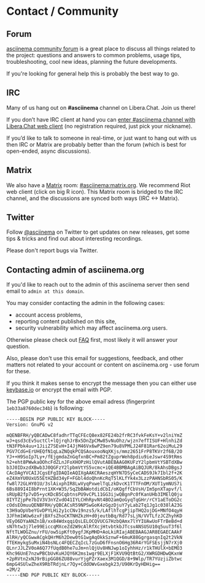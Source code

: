 # Contact / Community

## Forum

[asciinema community forum](https://discourse.asciinema.org/) is a great place
to discuss all things related to the project: questions and answers to common
problems, usage tips, troubleshooting, cool new ideas, planning the future
developments.

If you're looking for general help this is probably the best way to go.

## IRC

Many of us hang out on __#asciinema__ channel on Libera.Chat. Join us there!

If you don’t have IRC client at hand you can [enter #asciinema channel with
Libera.Chat web client](https://web.libera.chat/gamja/#asciinema)
(no registration required, just pick your nickname).

If you’d like to talk to someone in real-time, or just want to hang out with us
then IRC or Matrix are probably better than the forum (which is best for
open-ended, async discussions).

## Matrix

We also have a [Matrix](https://matrix.org/) room:
[#asciinema:matrix.org](https://matrix.to/#/#asciinema:matrix.org). We recommend
Riot web client (click on big R icon). This Matrix room is bridged to the IRC
channel, and the discussions are synced both ways (IRC <-> Matrix).

## Twitter

Follow [@asciinema](https://twitter.com/asciinema) on Twitter to get updates on
new releases, get some tips & tricks and find out about interesting recordings.

Please don't report bugs via Twitter.

## Contacting admin of asciinema.org

If you'd like to reach out to the admin of this asciinema server then send email
to `admin at this domain`.

You may consider contacting the admin in the following cases:

  * account access problems,
  * reporting content published on this site,
  * security vulnerability which may affect asciinema.org users.

Otherwise please check out [FAQ](https://discourse.asciinema.org/c/faq) first,
most likely it will answer your question.

Also, please don't use this email for suggestions, feedback, and other matters
not related to your account or content on asciinema.org - use forum for these.

If you think it makes sense to encrypt the message then you can either use
[keybase.io](https://keybase.io/asciinema) or encrypt the email with PGP.

The PGP public key for the above email adress (fingerprint `1eb33a8760dec34b`)
is following:

    -----BEGIN PGP PUBLIC KEY BLOCK-----
    Version: GnuPG v2

    mQENBFRH/yQBCADwC8fadhrTTqCFEcQ8ex82FE24b2frRC3fvkFeKsY+v2lniYmZ
    wJ+qsd3cEv5uctCl+lQjrqhJrBx5DnZpCMw85vNuOhz/wjzn7efTISUF+HlnhiZd
    tN3FPbk4uu+1JiiZ7SEvH+I4JjM46Vx6wPZ9en79u8VPMLJ24F81Rar62oiMuL29
    PGV7CdG+ErUHEQfN1qLaZNQqkPCQSAouxooNqXKjs/mmz2651FrP8TKVr2f6B/2O
    YJ++H9SoIp7Ly+/fEjgmdaZnGqfxnBC+Pm82tZguprWeh8pdiu9ieJswr4S9tRms
    h2+eht8PWwkaOOhcFdZLnJFoXHOPzHilQVutABEBAAG0KUFzY2lpbmVtYSBTdXBw
    b3J0IDxzdXBwb3J0QGFzY2lpbmVtYS5vcmc+iQE4BBMBAgAiBQJUR/8kAhsDBgsJ
    CAcDAgYVCAIJCgsEFgIDAQIeAQIXgAAKCRAeszqHYN7DSyCeCADS9Jk7Ibl2f+2K
    eZ4XmYU0UxU55EtHZBd34yF+FGbl4doQhnKcRqT5lKLfYk4x3LzzPAHNSbRS05/K
    fw8l72GLHY01U/3slAixphIR8LwVyqPxwelTqLzkDvcK1TTTFnOM/XUT1ymNUS7i
    6Bs889I4I8bPrnt1XK+W35/SqZbBAWotdidCbI/oKQgffCbVsH/Im5pnXTapvf/l
    sRUpB2fp7vD5+ycKDcB5CqbtnsPU9vCPL11GG3ijwQBgnPc0fKanUHb3IMElQ0ju
    8IYTZjpPe7bIV3V3nYZvdO41IYLCHhRpvNt4BO2amQoGyqTqGHr/rCY1aEToDG2c
    cOdsEOmuuQENBFRH/yQBCACsR59NPSwGoK4zGgzDjuY7yLab2Tq1Jg1c038lA23G
    t3H9aOpVbeYGvDPYLHi2y1cCNv19nzs5/k/LAflhTcgPjipTHQ2ojDG+MNfO4qyH
    3JFhm1WUw6zxFjBXfsZhoCKTNHZkzH+d0jeutbBq/Rd77sLjN/VVTLfzJCZhyhKD
    VEyO6DYaANZn1B/xx84WdxqqiQsLELOCQVUCG7HzbQAmx7lYYIUAwUoFTrBeBd+d
    sN7htw3j7le99EiccqMXceZd2W9cAlRfXcjHtvbtkbJTcsvANSUSU10q5uuT3f6l
    NftTLWOGZnu/rFU/ow5ipKft0ygfJKpMHD+AoLkiRIajABEBAAGJAR8EGAECAAkF
    AlRH/yQCGwwACgkQHrM6h2Dew0tG1wgAqOkkSznwF+6muK88GgrgasqnIq2t2VkN
    fTEKmykgSuMxiN4bsNLc4FQECZqIcL7zGuD6fFnsnO6Hg36R4rYGFSEsjjN7rXj0
    QLnrJJLZV0oA6Q77fUqdB0he7uJm+nlQjUv8HNJwp1oIyhhHz/r1kTHUlX+bEMO3
    Khc96UnE7nzwPBCbUvKuHJQY6K2ms1wgr9ELXjF1KVU9QtBtG2/XWRGDHDwQKxnW
    +2pRVtn2xNJ9rBipGG86ZU88vurYjgPZrXaex3M1QGD/8+9Wlp/TR7YUzjiZbtwc
    6mpG4SUlwZheX9RbTRdjnLr7Qy+CddOWvGxebgk23/U90KrDyHDHig==
    =2M/2
    -----END PGP PUBLIC KEY BLOCK-----
